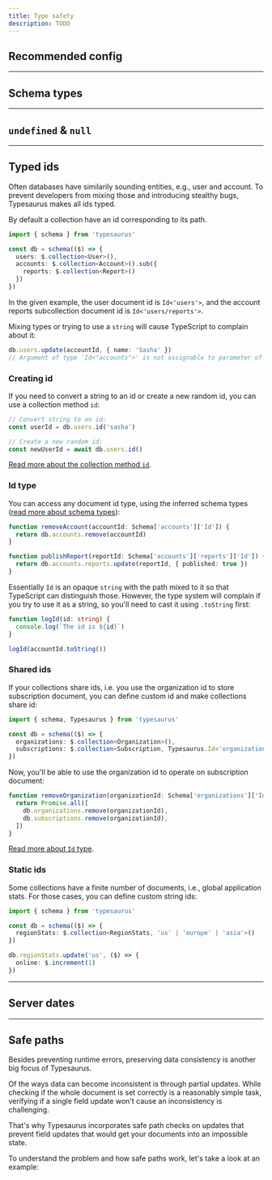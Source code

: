 ```yaml
---
title: Type safety
description: TODO
---
```


## Recommended config

---

## Schema types

---

## `undefined` & `null`

---

## Typed ids

Often databases have similarily sounding entities, e.g., user and account. To prevent developers from mixing those and introducing stealthy bugs, Typesaurus makes all ids typed.

By default a collection have an id corresponding to its path.

```ts
import { schema } from 'typesaurus'

const db = schema(($) => {
  users: $.collection<User>(),
  accounts: $.collection<Account>().sub({
    reports: $.collection<Report>()
  })
})
```

In the given example, the user document id is `Id<'users'>`, and the account reports subcollection document id is `Id<'users/reports'>`.

Mixing types or trying to use a `string` will cause TypeScript to complain about it:

```ts
db.users.update(accountId, { name: 'Sasha' })
// Argument of type 'Id<"accounts">' is not assignable to parameter of type 'Id<"users">'.
```

### Creating id

If you need to convert a string to an id or create a new random id, you can use a collection method `id`:

```ts
// Convert string to an id:
const userId = db.users.id('sasha')

// Create a new random id:
const newUserId = await db.users.id()
```

[Read more about the collection method `id`](/docs/api/collection#id).

### Id type

You can access any document id type, using the inferred schema types ([read more about schema types](#schema-types)):

```ts
function removeAccount(accountId: Schema['accounts']['Id']) {
  return db.accounts.remove(accountId)
}

function publishReport(reportId: Schema['accounts']['reports']['Id']) {
  return db.accounts.reports.update(reportId, { published: true })
}
```

Essentially `Id` is an opaque `string` with the path mixed to it so that TypeScript can distinguish those. However, the type system will complain if you try to use it as a string, so you'll need to cast it using `.toString` first:

```ts
function logId(id: string) {
  console.log(`The id is ${id}`)
}

logId(accountId.toString())
```

### Shared ids

If your collections share ids, i.e. you use the organization id to store subscription document, you can define custom id and make collections share id:

```ts
import { schema, Typesaurus } from 'typesaurus'

const db = schema(($) => {
  organizations: $.collection<Organization>(),
  subscriptions: $.collection<Subscription, Typesaurus.Id<'organizations'>>()
})
```

Now, you'll be able to use the organization id to operate on subscription document:

```ts
function removeOrganization(organizationId: Schema['organizations']['Id']) {
  return Promise.all([
    db.organizations.remove(organizationId),
    db.subscriptions.remove(organizationId),
  ])
}
```

[Read more about `Id` type](/docs/api/type/id).

### Static ids

Some collections have a finite number of documents, i.e., global application stats. For those cases, you can define custom string ids:

```ts
import { schema } from 'typesaurus'

const db = schema(($) => {
  regionStats: $.collection<RegionStats, 'us' | 'europe' | 'asia'>()
})

db.regionStats.update('us', ($) => {
  online: $.increment(1)
})
```

---

## Server dates

---

## Safe paths

Besides preventing runtime errors, preserving data consistency is another big focus of Typesaurus.

Of the ways data can become inconsistent is through partial updates. While checking if the whole document is set correctly is a reasonably simple task, verifying if a single field update won't cause an inconsistency is challenging.

That's why Typesaurus incorporates safe path checks on updates that prevent field updates that would get your documents into an impossible state.

To understand the problem and how safe paths work, let's take a look at an example:

